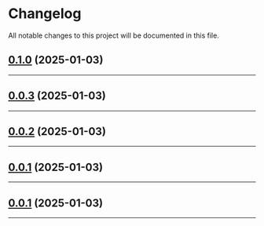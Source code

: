 <!--- BEGIN HEADER -->
# Changelog

All notable changes to this project will be documented in this file.
<!--- END HEADER -->

## [0.1.0](https://github.com/mauijay/CADnm/compare/v0.0.3...v0.1.0) (2025-01-03)


---

## [0.0.3](https://github.com/mauijay/CADnm/compare/v0.0.2...v0.0.3) (2025-01-03)


---

## [0.0.2](https://github.com/mauijay/CADnm/compare/v0.0.1...v0.0.2) (2025-01-03)


---

## [0.0.1](https://github.com/mauijay/CADnm/compare/0.0.0...v0.0.1) (2025-01-03)


---

## [0.0.1](https://github.com/mauijay/CADnm/compare/0.0.0...v0.0.1) (2025-01-03)


---

